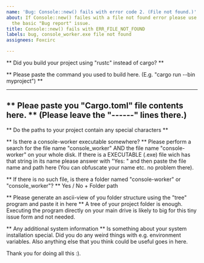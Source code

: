 ```yaml
---
name: 'Bug: Console::new() fails with error code 2. (File not found.)'
about: If Console::new() failes with a file not found error please use this and not
  the basic "Bug report" issue.
title: Console::new() fails with ERR_FILE_NOT_FOUND
labels: bug, console_worker.exe file not found
assignees: Foxcirc

---
```


** Did you build your project using "rustc" instead of cargo? **

** Please paste the command you used to build here. (E.g. "cargo run --bin myproject") **

-------------------------------------------------------------------------------------------------
** Pleae paste you "Cargo.toml" file contents here. **
(Please leave the "------" lines there.)
------------------------------------------------------------------------------------------------

** Do the paths to your project contain any special characters **

** Is there a console-worker executable somewhere? **
Please perform a search for the file name "console_worker" AND the file name "console-worker" on your whole disk. If there is a EXECUTABLE (.exe) file wich has that string in its name please answer with "Yes: " and then paste the file name and path here (You can obfuscate your name etc. no problem there).

** If there is no such file, is there a folder named "console-worker" or "console_worker"? **
Yes / No + Folder path

** Please generate an ascii-view of you folder structure using the "tree" program and paste it in here **
A tree of your project folder is enough. Executing the program directly on your main drive is likely to big for this tiny issue form and not needed.

** Any additional system information **
Is something about your system installation special. Did you do any weird things with e.g. environment variables.
Also anything else that you think could be useful goes in here.

Thank you for doing all this :).

